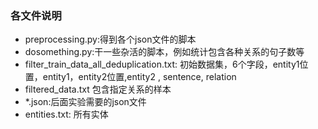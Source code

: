 ### 各文件说明

* preprocessing.py:得到各个json文件的脚本
* dosomething.py:干一些杂活的脚本，例如统计包含各种关系的句子数等
* filter_train_data_all_deduplication.txt: 初始数据集，6个字段，entity1位置，entity1，entity2位置,entity2 , sentence, relation
* filtered_data.txt 包含指定关系的样本
* *.json:后面实验需要的json文件
* entities.txt: 所有实体
